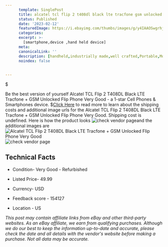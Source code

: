 ```yaml
---
      template: SinglePost
      title: alcatel tcl flip 2 t408dl black lte tracfone gsm unlocked flip phone very good
      status: Published
      date: '2023-02-12'
      featuredImage: https://i.ebayimg.com/thumbs/images/g/y4IAAOSwgrhj492Q/s-l225.jpg
      categories: 
      excerpt: >-
        [smartphone,device ,hand held device]
      meta:
      canonicalLink: ''
      description: [handheld,industrially made,well crafted,Portable,Mobile,Compact,Convenient,Lightweight,Maneuverable,Man-portable,Miniature,Carriable,Hand-held,Light,Holdable,Transportable,Mobile device,Pocket-sized,On-the-go,Wireless,Cordless,Compact size,Convenient size, smartphone,device ,hand held device]
      noindex: false
      
        
---
```

$

Be the best version of yourself Alcatel TCL Flip 2 T408DL Black LTE Tracfone + GSM Unlocked Flip Phone Very Good - a 1-star Cell Phones & Smartphones device.
$[Click Here](https://www.ebay.com/itm/385402069141?hash=item59bbc0e095%3Ag%3Ay4IAAOSwgrhj492Q&mkevt=1&mkcid=1&mkrid=711-53200-19255-0&campid=%253CePNCampaignId%253E&customid=%253CreferenceId%253E&toolid=10049) to read more to learn about the shipping costs and additional image urls for the Alcatel TCL Flip 2 T408DL Black LTE Tracfone + GSM Unlocked Flip Phone Very Good. Shipping cost is undefined. Here is how the product looks ![check vendor page](https://i.ebayimg.com/thumbs/images/g/y4IAAOSwgrhj492Q/s-l225.jpg)and the additional images are![Alcatel TCL Flip 2 T408DL Black LTE Tracfone + GSM Unlocked Flip Phone Very Good](https://i.ebayimg.com/images/g/y4IAAOSwgrhj492Q/s-l1600.jpg)![check vendor page](https://origin-galleryplus.ebayimg.com/ws/web/385402069141_2_0_1/225x225.jpg,https://origin-galleryplus.ebayimg.com/ws/web/385402069141_3_0_1/225x225.jpg,https://origin-galleryplus.ebayimg.com/ws/web/385402069141_4_0_1/225x225.jpg,https://origin-galleryplus.ebayimg.com/ws/web/385402069141_5_0_1/225x225.jpg,https://origin-galleryplus.ebayimg.com/ws/web/385402069141_6_0_1/225x225.jpg)



 ## Technical Facts 



     
      

 - Condition- Very Good - Refurbished 


      

 - Listed Price- 49.99 


      

 - Currency- USD 


      

 - Feedback score - 154127 


      

 - Location - US 


      
      

 *_This post may contain affiliate links from eBay and other third-party websites. As an eBay affiliate, we earn from qualifying purchases. Although we do our best to keep the information up-to-date and accurate, please check the date and all details with the vendor's website before making a purchase. Not all data may be accurate._*






